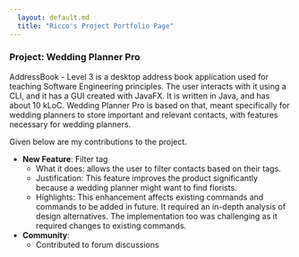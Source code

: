 ```yaml
---
  layout: default.md
  title: "Ricco's Project Portfolio Page"
---
```


### Project: Wedding Planner Pro

AddressBook - Level 3 is a desktop address book application used for teaching Software Engineering principles. The user interacts with it using a CLI, and it has a GUI created with JavaFX. It is written in Java, and has about 10 kLoC.
Wedding Planner Pro is based on that, meant specifically for wedding planners to store important and relevant contacts, with features necessary for wedding planners.

Given below are my contributions to the project.

* **New Feature**: Filter tag
  * What it does: allows the user to filter contacts based on their tags.
  * Justification: This feature improves the product significantly because a wedding planner might want to find florists.
  * Highlights: This enhancement affects existing commands and commands to be added in future. It required an in-depth analysis of design alternatives. The implementation too was challenging as it required changes to existing commands.
* **Community**:
  * Contributed to forum discussions

